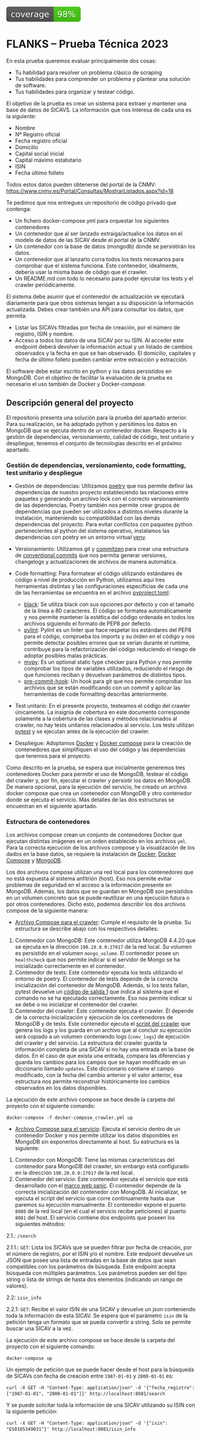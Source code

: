 [![cov](https://github.com/joseilberto/flanks-challenge/blob/main/coverage.svg)](https://github.com/joseilberto/flanks-challenge/actions)

# FLANKS – Prueba Técnica 2023

En esta prueba queremos evaluar principalmente dos cosas:

- Tu habilidad para resolver un problema clásico de scraping
- Tus habilidades para comprender un problema y plantear una solución de software.
- Tus habilidades para organizar y testear código.

El objetivo de la prueba es crear un sistema para extraer y mantener una base de datos de
SICAVS. La información que nos interesa de cada una es la siguiente:

- Nombre
- Nº Registro oficial
- Fecha registro oficial
- Domicilio
- Capital social inicial
- Capital máximo estatutario
- ISIN
- Fecha último folleto

Todos estos datos pueden obtenerse del portal de la CNMV:
[<https://www.cnmv.es/Portal/Consultas/MostrarListados.aspx?id=18>](<https://www.cnmv.es/Portal/Consultas/MostrarListados.aspx?id=18>)

Te pedimos que nos entregues un repositorio de código privado que contenga:

- Un fichero docker-compose.yml para orquestar los siguientes contenedores
- Un contenedor que al ser lanzado extraiga/actualice los datos en el modelo de datos de las SICAV desde el portal de la CNMV.
- Un contenedor con la base de datos (mongodb) donde se persistirán los datos.
- Un contenedor que al lanzarlo corra todos los tests necesarios para comprobar que el sistema funciona. Este contenedor, idealmente, debería usar la misma base de código que el crawler.
- Un README.md con todo lo necesario para poder ejecutar los tests y el crawler periódicamente.

El sistema debe asumir que el contenedor de actualización se ejecutará diariamente para que otros sistemas tengan a su disposición la información actualizada. Debes crear también una API para consultar los datos, que permita:

- Listar las SICAVs filtradas por fecha de creación, por el número de registro, ISIN y nombre.
- Acceso a todos los datos de una SICAV por su ISIN. Al acceder este endpoint deberá devolver la información actual y un listado de cambios observados y la fecha en que se han observado. El domicilio, capitales y fecha de último folleto pueden cambiar entre extracción y extracción.

El software debe estar escrito en python y los datos persistidos en MongoDB. Con el objetivo de facilitar la evaluación de la prueba es necesario el uso también de Docker y Docker-compose.

## Descripción general del proyecto

El repositorio presenta una solución para la prueba del apartado anterior. Para su realización, se ha adoptado python y persitimos los datos en MongoDB que se ejecuta dentro de un contenedor docker. Respecto a la gestión de dependencias, versionamiento, calidad de código, test unitario y despliegue, tenemos el conjunto de tecnologías descrito en el próximo apartado.

### Gestión de dependencias, versionamiento, code formatting, test unitario y despliegue

- Gestión de dependencias: Utilizamos [poetry](https://python-poetry.org/) que nos permite definir las dependencias de nuestro proyecto estableciendo las relaciones entre paquetes y generando un archivo lock con el correcto versionamiento de las dependencias. Poetry también nos permite crear grupos de dependencias que pueden ser utilizados a distintos niveles durante la instalación, manteniendo su compatibilidad con las demás dependencias del proyecto. Para evitar conflictos con paquetes python pertenecientes al python del sistema operativo, instalamos las dependencias con poetry en un entorno virtual [venv](https://docs.python.org/3/library/venv.html).

- Versionamiento: Utilizamos git y [commitzen](https://commitizen-tools.github.io/commitizen/) para crear una estructura de [conventional commits](https://www.conventionalcommits.org/en/v1.0.0/) que nos permita generar versiones, changelogs y actualizaciones de archivos de manera automática.

- Code formatting: Para formatear el código utilizando estándares de código a nivel de producción en Python, utilizamos aquí tres herramientas distintas y las configuraciones específicias de cada una de las herramientas se encuentra en el archivo [pyproject.toml](https://github.com/joseilberto/flanks-challenge/blob/main/pyproject.toml):
  - [black](https://black.readthedocs.io/en/stable/): Se utiliza black con sus opciones por defecto y con el tamaño de la línea a 80 caracteres. El código se formatea automáticamente y nos permite mantener la estética del código ordenada en todos los archivos siguiendo el formato de PEP8 por defecto.
  - [pylint](https://www.pylint.org/): Pylint es un linter que hace respetar los estándares del PEP8 para el código, comprueba los imports y su órden en el código y nos permite detectar posibles errores que se verían durante el runtime, contribuye para la refactorización del código reduciendo el riesgo de adoptar posibles malas prácticas.
  - [mypy](https://mypy-lang.org/): Es un optional static type checker para Python y nos permite comprobar los tipos de variables utilizados, reduciendo el riesgo de que funciones reciban y devuelvan parámetros de distintos tipos.
  - [pre-commit-hook](https://pre-commit.com/): Un hook para git que nos permite comprobar los archivos que se están modificando con un commit y aplicar las herramientas de code formatting descritas anteriormente.

- Test unitario: En el presente proyecto, testeamos el código del crawler únicamente. La insignia de cobertura en este documento corresponde solamente a la cobertura de las clases y métodos relacionados al crawler, no hay tests unitarios relacionados al servicio. Los tests utilizan [pytest](https://docs.pytest.org/en/7.4.x/) y se ejecutan antes de la ejecución del crawler.

- Despliegue: Adoptamos [Docker](https://www.docker.com/) y [Docker compose](https://docs.docker.com/compose/) para la creación de contenedores que simplifiquen el uso del código y las dependencias que tenemos para el proyecto.

Como descrito en la prueba, se espera que inicialmente generemos tres contenedores Docker para permitir el uso de MongoDB, testear el código del crawler y, por fin, ejecutar el crawler y persistir los datos en MongoDB. De manera opcional, para la ejecución del servicio, he creado un archivo docker compose que crea un contenedor con MongoDB y otro contenedor donde se ejecuta el servicio. Más detalles de las dos estructuras se encuentran en el siguiente apartado.

### Estructura de contenedores

Los archivos compose crean un conjunto de contenedores Docker que ejecutan distintas imágenes en un orden establecido en los archivos `yml`. Para la correcta ejecución de los archivos compose y la visualización de los dados en la base datos, se requiere la instalación de [Docker](https://docs.docker.com/engine/install/), [Docker Compose](https://docs.docker.com/compose/install/) y [MongoDB](https://www.mongodb.com/docs/manual/installation/).

Los dos archivos compose utilizan una red local para los contenedores que no está expuesta al sistema anfitrión (host). Eso nos permite evitar problemas de seguridad en el acceso a la información presente en MongoDB. Además, los datos que se guardan en MongoDB son persistidos en un volumen concreto que se puede reutilizar en una ejecución futura o por otros contenedores. Dicho esto, podemos describir los dos archivos compose de la siguiente manera:

- [Archivo Compose para el crawler](https://github.com/joseilberto/flanks-challenge/blob/main/docker-compose_crawler.yml): Cumple el requisito de la prueba. Su estructura se describe abajo con los respectivos detalles:

1. Contenedor con MongoDB: Este contenedor utiliza MongoDB 4.4.20 que se ejecuta en la dirección `190.10.0.0:27017` de la red local. Su volumen es persistido en el volumen `mongo_volume`. El contenedor posee un `healthcheck` que nos permite indicar si el servidor de Mongo se ha inicializado correctamente en el contenedor.
2. Contenedor de tests: Este contenedor ejecuta los tests utilizando el entorno de poetry. El contenedor de tests depende de la correcta inicialización del contenedor de MongoDB. Además, si los tests fallan, pytest devuelve un [código de salida 1](https://docs.pytest.org/en/7.1.x/reference/exit-codes.html) que indica al sistema que el comando no se ha ejecutado correctamente. Eso nos permite indicar si se debe o no inicializar el contenedor del crawler.
3. Contenedor del crawler: Este contenedor ejecuta el crawler. Él depende de la correcta inicialización y ejecución de los contenedores de MongoDB y de tests. Este contenedor ejecuta el [script del crawler](https://github.com/joseilberto/flanks-challenge/blob/main/src/run_cnmv_crawler.py) que genera los logs y los guarda en un archivo que al concluir su ejecución será copiado a un volumen conteniendo logs (`cnmv_logs`) de ejecución del crawler y del servicio. La estructura del crawler guarda la información completa de una SICAV si no hay una entrada en la base de datos. En el caso de que exista una entrada, compara las diferencias y guarda los cambios para los campos que se hayan modificado en un diccionario llamado `updates`. Este diccionario contiene el campo modificado, con la fecha del cambio anterior y el valor anterior, esa estructura nos permite reconstruir históricamente los cambios observados en los datos disponibles.

La ejecución de este archivo compose se hace desde la carpeta del proyecto con el siguiente comando:

```console
docker-compose -f docker-compose_crawler.yml up
```

- [Archivo Compose para el servicio](https://github.com/joseilberto/flanks-challenge/blob/main/docker-compose.yml): Ejecuta el servicio dentro de un contenedor Docker y nos permite utilizar los datos disponibles en MongoDB sin exponerlos directamente al host. Su estructura es la siguiente:

 1. Contenedor con MongoDB: Tiene las mismas características del contenedor para MongoDB del crawler, sin embargo está configurado en la dirección `190.20.0.0:27017` de la red local.
 2. Contenedor del servicio: Este contenedor ejecuta el servicio que está desarrollado con el [marco web sanic](https://sanic.dev/en/guide/). El contenedor depende de la correcta inicialización del contenedor con MongoDB. Al inicializar, se ejecuta el script del servicio que corre continuamente hasta que paremos su ejecución manualmente. El contenedor expone el puerto `8080` de la red local (en el cual el servicio recibe peticiones) al puerto `8081` del host. El servicio contiene dos endpoints que poseen los siguientes métodos:

  2.1.: `/search`

  2.1.1.: `GET`: Lista los SICAVs que se pueden filtrar por fecha de creación, por el número de registro, por el ISIN y/o el nombre. Este endpoint devuelve un JSON que posee una lista de entradas en la base de datos que sean compatibles con los parámetros de búsqueda. Este endpoint acepta búsqueda con múltiples parámetros. Los parámetros pueden ser del tipo string o lista de strings de hasta dos elementos (indicando un rango de valores).

  2.2: `isin_info`

  2.2.1: `GET`: Recibe el valor ISIN de una SICAV y devuelve un json conteniendo toda la información de esta SICAV. Se espera que el parámetro `isin` de la petición tenga un formato que se pueda convertir a string. Solo se permite buscar una SICAV a la vez.

La ejecución de este archivo compose se hace desde la carpeta del proyecto con el siguiente comando:

```console
docker-compose up
```

Un ejemplo de petición que se puede hacer desde el host para la búsqueda de SICAVs con fecha de creación entre `1987-01-01` y `2000-01-01` es:

```console
curl -X GET -H "Content-Type: application/json" -d '{"fecha_registro": ["1987-01-01", "2000-01-01"]}' http://localhost:8081/search
```

Y se puede solicitar toda la información de una SICAV utilizando su ISIN con la siguiente petición:

```console
curl -X GET -H "Content-Type: application/json" -d '{"isin": "ES0105349031"}' http://localhost:8081/isin_info
```
